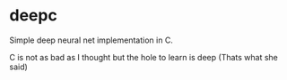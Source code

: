 # deepc

Simple deep neural net implementation in C.

C is not as bad as I thought but the hole to learn is deep (Thats what she said)
